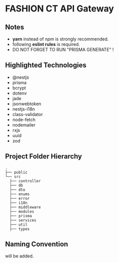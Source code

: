 # FASHION CT API Gateway

## Notes

- **yarn** instead of _npm_ is strongly recommended.
- following **eslint rules** is required.
- DO NOT FORGET TO RUN "PRISMA GENERATE" !

## Highlighted Technologies

- @nestjs
- prisma
- bcrypt
- dotenv
- jade
- jsonwebtoken
- nestjs-i18n
- class-validator
- node-fetch
- nodemailer
- rxjs
- uuid
- zod

## Project Folder Hierarchy

    .
    ├── public
    └── src
      ├── controller
      ├── db
      ├── dto
      ├── enums
      ├── error
      ├── i18n
      ├── middleware
      ├── modules
      ├── prisma
      ├── services
      ├── util
      ├── types

## Naming Convention

will be added.
